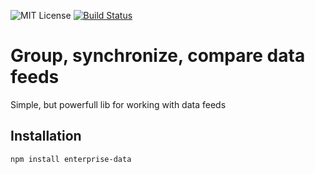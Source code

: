 
![MIT License][license-image]
[![Build Status][travis-image]][travis-url]

# Group, synchronize, compare data feeds

Simple, but powerfull lib for working with data feeds

## Installation
```
npm install enterprise-data
```

[license-image]: https://img.shields.io/badge/license-MIT-blue.svg?style=flat
[license-url]: license.txt

[travis-url]: https://travis-ci.org/nodejs-enterprise/data
[travis-image]: https://travis-ci.org/nodejs-enterprise/data.svg?branch=master